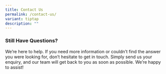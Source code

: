```yaml
---
title: Contact Us
permalink: /contact-us/
variant: tiptap
description: ""
---
```

<h3><strong>Still Have Questions?</strong></h3>
<p>We’re here to help. If you need more information or couldn’t find the
answer you were looking for, don’t hesitate to get in touch. Simply send
us your enquiry, and our team will get back to you as soon as possible.
We’re happy to assist!</p>